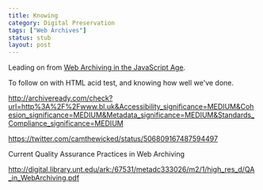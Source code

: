 ```yaml
---
title: Knowing
category: Digital Preservation
tags: ["Web Archives"]
status: stub
layout: post
---
```


Leading on from <a href="{{ site.baseurl }}{% post_url 2014-08-11-web-archiving-in-the-javascript-age %}">Web Archiving in the JavaScript Age</a>.

To follow on with HTML acid test, and knowing how well we've done.

http://archiveready.com/check?url=http%3A%2F%2Fwww.bl.uk&Accessibility_significance=MEDIUM&Cohesion_significance=MEDIUM&Metadata_significance=MEDIUM&Standards_Compliance_significance=MEDIUM

https://twitter.com/camthewicked/status/506809167487594497

Current Quality Assurance Practices in Web Archiving

http://digital.library.unt.edu/ark:/67531/metadc333026/m2/1/high_res_d/QA_in_WebArchiving.pdf